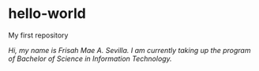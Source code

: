 # hello-world
My first repository

*Hi, my name is Frisah Mae A. Sevilla. I am currently taking up the program of Bachelor of Science in Information Technology.*
